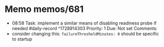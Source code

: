 # Memo memos/681
- 08:58 Task: implement a similar means of disabling readiness probe if needed #daily-record ^1728914303
Priority: 1
Due: Not set
Comments:
- consider changing this:
`failureThresholdMinutes: 0`
should be specific to startup
